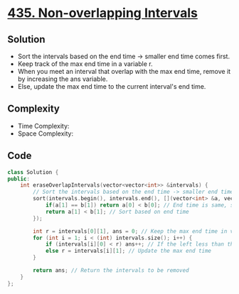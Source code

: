 # [435. Non-overlapping Intervals](https://leetcode.com/problems/non-overlapping-intervals/)

## Solution
- Sort the intervals based on the end time -> smaller end time comes first.
- Keep track of the max end time in a variable r.
- When you meet an interval that overlap with the max end time, remove it by increasing the ans variable.
- Else, update the max end time to the current interval's end time.
## Complexity
- Time Complexity:
- Space Complexity:
## Code
```cpp
class Solution {
public:
    int eraseOverlapIntervals(vector<vector<int>> &intervals) {
        // Sort the intervals based on the end time -> smaller end time first
        sort(intervals.begin(), intervals.end(), [](vector<int> &a, vector<int> &b) {
            if(a[1] == b[1]) return a[0] < b[0]; // End time is same, sort based on start time
            return a[1] < b[1]; // Sort based on end time
        });

        int r = intervals[0][1], ans = 0; // Keep the max end time in variable r, and ans for the intervals to be removed
        for (int i = 1; i < (int) intervals.size(); i++) {
            if (intervals[i][0] < r) ans++; // If the left less than the max end time -> there's an overlap -> Remove it
            else r = intervals[i][1]; // Update the max end time
        }

        return ans; // Return the intervals to be removed
    }
};
```